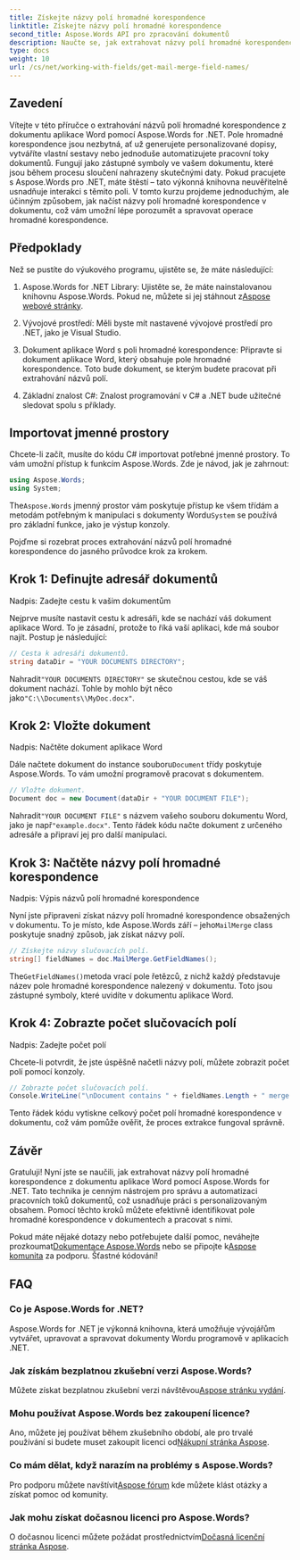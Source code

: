 ```yaml
---
title: Získejte názvy polí hromadné korespondence
linktitle: Získejte názvy polí hromadné korespondence
second_title: Aspose.Words API pro zpracování dokumentů
description: Naučte se, jak extrahovat názvy polí hromadné korespondence z dokumentu aplikace Word pomocí Aspose.Words for .NET, pomocí tohoto podrobného průvodce krok za krokem.
type: docs
weight: 10
url: /cs/net/working-with-fields/get-mail-merge-field-names/
---
```

## Zavedení

Vítejte v této příručce o extrahování názvů polí hromadné korespondence z dokumentu aplikace Word pomocí Aspose.Words for .NET. Pole hromadné korespondence jsou nezbytná, ať už generujete personalizované dopisy, vytváříte vlastní sestavy nebo jednoduše automatizujete pracovní toky dokumentů. Fungují jako zástupné symboly ve vašem dokumentu, které jsou během procesu sloučení nahrazeny skutečnými daty. Pokud pracujete s Aspose.Words pro .NET, máte štěstí – tato výkonná knihovna neuvěřitelně usnadňuje interakci s těmito poli. V tomto kurzu projdeme jednoduchým, ale účinným způsobem, jak načíst názvy polí hromadné korespondence v dokumentu, což vám umožní lépe porozumět a spravovat operace hromadné korespondence.

## Předpoklady

Než se pustíte do výukového programu, ujistěte se, že máte následující:

1.  Aspose.Words for .NET Library: Ujistěte se, že máte nainstalovanou knihovnu Aspose.Words. Pokud ne, můžete si jej stáhnout z[Aspose webové stránky](https://releases.aspose.com/words/net/).

2. Vývojové prostředí: Měli byste mít nastavené vývojové prostředí pro .NET, jako je Visual Studio.

3. Dokument aplikace Word s poli hromadné korespondence: Připravte si dokument aplikace Word, který obsahuje pole hromadné korespondence. Toto bude dokument, se kterým budete pracovat při extrahování názvů polí.

4. Základní znalost C#: Znalost programování v C# a .NET bude užitečné sledovat spolu s příklady.

## Importovat jmenné prostory

Chcete-li začít, musíte do kódu C# importovat potřebné jmenné prostory. To vám umožní přístup k funkcím Aspose.Words. Zde je návod, jak je zahrnout:

```csharp
using Aspose.Words;
using System;
```

 The`Aspose.Words` jmenný prostor vám poskytuje přístup ke všem třídám a metodám potřebným k manipulaci s dokumenty Wordu`System` se používá pro základní funkce, jako je výstup konzoly.

Pojďme si rozebrat proces extrahování názvů polí hromadné korespondence do jasného průvodce krok za krokem.

## Krok 1: Definujte adresář dokumentů

Nadpis: Zadejte cestu k vašim dokumentům

Nejprve musíte nastavit cestu k adresáři, kde se nachází váš dokument aplikace Word. To je zásadní, protože to říká vaší aplikaci, kde má soubor najít. Postup je následující:

```csharp
// Cesta k adresáři dokumentů.
string dataDir = "YOUR DOCUMENTS DIRECTORY";
```

 Nahradit`"YOUR DOCUMENTS DIRECTORY"` se skutečnou cestou, kde se váš dokument nachází. Tohle by mohlo být něco jako`"C:\\Documents\\MyDoc.docx"`.

## Krok 2: Vložte dokument

Nadpis: Načtěte dokument aplikace Word

 Dále načtete dokument do instance souboru`Document` třídy poskytuje Aspose.Words. To vám umožní programově pracovat s dokumentem.

```csharp
// Vložte dokument.
Document doc = new Document(dataDir + "YOUR DOCUMENT FILE");
```

 Nahradit`"YOUR DOCUMENT FILE"` s názvem vašeho souboru dokumentu Word, jako je např`"example.docx"`. Tento řádek kódu načte dokument z určeného adresáře a připraví jej pro další manipulaci.

## Krok 3: Načtěte názvy polí hromadné korespondence

Nadpis: Výpis názvů polí hromadné korespondence

 Nyní jste připraveni získat názvy polí hromadné korespondence obsažených v dokumentu. To je místo, kde Aspose.Words září – jeho`MailMerge` class poskytuje snadný způsob, jak získat názvy polí.

```csharp
// Získejte názvy slučovacích polí.
string[] fieldNames = doc.MailMerge.GetFieldNames();
```

 The`GetFieldNames()`metoda vrací pole řetězců, z nichž každý představuje název pole hromadné korespondence nalezený v dokumentu. Toto jsou zástupné symboly, které uvidíte v dokumentu aplikace Word.

## Krok 4: Zobrazte počet slučovacích polí

Nadpis: Zadejte počet polí

Chcete-li potvrdit, že jste úspěšně načetli názvy polí, můžete zobrazit počet polí pomocí konzoly.

```csharp
// Zobrazte počet slučovacích polí.
Console.WriteLine("\nDocument contains " + fieldNames.Length + " merge fields.");
```

Tento řádek kódu vytiskne celkový počet polí hromadné korespondence v dokumentu, což vám pomůže ověřit, že proces extrakce fungoval správně.

## Závěr

Gratuluji! Nyní jste se naučili, jak extrahovat názvy polí hromadné korespondence z dokumentu aplikace Word pomocí Aspose.Words for .NET. Tato technika je cenným nástrojem pro správu a automatizaci pracovních toků dokumentů, což usnadňuje práci s personalizovaným obsahem. Pomocí těchto kroků můžete efektivně identifikovat pole hromadné korespondence v dokumentech a pracovat s nimi.

Pokud máte nějaké dotazy nebo potřebujete další pomoc, neváhejte prozkoumat[Dokumentace Aspose.Words](https://reference.aspose.com/words/net/) nebo se připojte k[Aspose komunita](https://forum.aspose.com/c/words/8) za podporu. Šťastné kódování!

## FAQ

### Co je Aspose.Words for .NET?
Aspose.Words for .NET je výkonná knihovna, která umožňuje vývojářům vytvářet, upravovat a spravovat dokumenty Wordu programově v aplikacích .NET.

### Jak získám bezplatnou zkušební verzi Aspose.Words?
 Můžete získat bezplatnou zkušební verzi návštěvou[Aspose stránku vydání](https://releases.aspose.com/).

### Mohu používat Aspose.Words bez zakoupení licence?
 Ano, můžete jej používat během zkušebního období, ale pro trvalé používání si budete muset zakoupit licenci od[Nákupní stránka Aspose](https://purchase.aspose.com/buy).

### Co mám dělat, když narazím na problémy s Aspose.Words?
 Pro podporu můžete navštívit[Aspose fórum](https://forum.aspose.com/c/words/8) kde můžete klást otázky a získat pomoc od komunity.

### Jak mohu získat dočasnou licenci pro Aspose.Words?
 O dočasnou licenci můžete požádat prostřednictvím[Dočasná licenční stránka Aspose](https://purchase.aspose.com/temporary-license/).